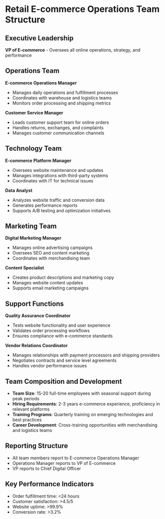 # Retail E-commerce Operations Team Structure

## Executive Leadership
**VP of E-commerce** - Oversees all online operations, strategy, and performance

## Operations Team
**E-commerce Operations Manager**
- Manages daily operations and fulfillment processes
- Coordinates with warehouse and logistics teams
- Monitors order processing and shipping metrics

**Customer Service Manager**
- Leads customer support team for online orders
- Handles returns, exchanges, and complaints
- Manages customer communication channels

## Technology Team
**E-commerce Platform Manager**
- Oversees website maintenance and updates
- Manages integrations with third-party systems
- Coordinates with IT for technical issues

**Data Analyst**
- Analyzes website traffic and conversion data
- Generates performance reports
- Supports A/B testing and optimization initiatives

## Marketing Team
**Digital Marketing Manager**
- Manages online advertising campaigns
- Oversees SEO and content marketing
- Coordinates with merchandising team

**Content Specialist**
- Creates product descriptions and marketing copy
- Manages website content updates
- Supports email marketing campaigns

## Support Functions
**Quality Assurance Coordinator**
- Tests website functionality and user experience
- Validates order processing workflows
- Ensures compliance with e-commerce standards

**Vendor Relations Coordinator**
- Manages relationships with payment processors and shipping providers
- Negotiates contracts and service level agreements
- Handles vendor performance issues

## Team Composition and Development
- **Team Size**: 15-20 full-time employees with seasonal support during peak periods
- **Hiring Requirements**: 2-3 years e-commerce experience, proficiency in relevant platforms
- **Training Programs**: Quarterly training on emerging technologies and best practices
- **Career Development**: Cross-training opportunities with merchandising and logistics teams

## Reporting Structure
- All team members report to E-commerce Operations Manager
- Operations Manager reports to VP of E-commerce
- VP reports to Chief Digital Officer

## Key Performance Indicators
- Order fulfillment time: <24 hours
- Customer satisfaction: >4.5/5
- Website uptime: >99.9%
- Conversion rate: >3.2%
